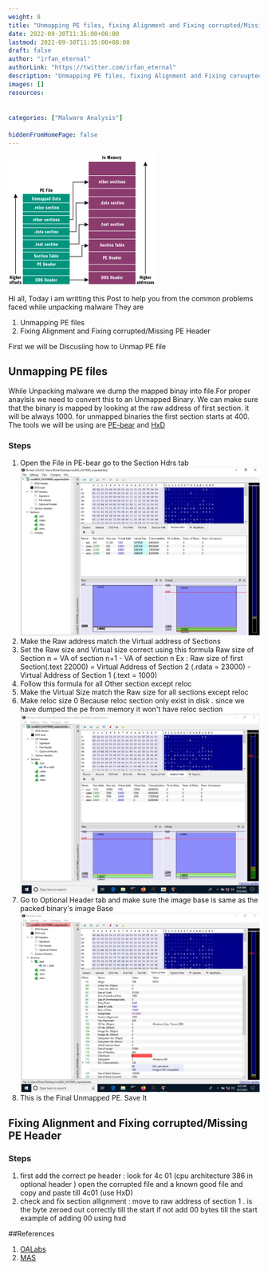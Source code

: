 ```yaml
---
weight: 8
title: "Unmapping PE files, fixing Alignment and Fixing corrupted/Missing PE Header"
date: 2022-09-30T11:35:00+08:00
lastmod: 2022-09-30T11:35:00+08:00
draft: false
author: "irfan_eternal"
authorLink: "https://twitter.com/irfan_eternal"
description: "Unmapping PE files, fixing Alignment and Fixing coruupted/Missing PE Header"
images: []
resources:


categories: ["Malware Analysis"]

hiddenFromHomePage: false
---
```

![image pe](pe.png)

Hi all, Today i am writting this Post to help you from the common  problems faced while unpacking malware
They are 
1) Unmapping PE files
2) Fixing Alignment and Fixing corrupted/Missing PE Header

First we will be Discusiing how to Unmap PE file

## Unmapping PE files

 While Unpacking malware we dump the mapped binay into file.For proper anaylsis we need to convert this to an Unmapped Binary. We can make sure that the binary is mapped by looking at the raw address of first section. it will be always 1000. for unmapped binaries the first section starts at 400. The tools we will be using are [PE-bear](https://github.com/hasherezade/pe-bear-releases) and [HxD](http://mh-nexus.de/hxd)

 
### Steps

 1) Open the File in PE-bear go to the Section Hdrs tab
 ![Mapped pe](mapped.jpeg) 
 2) Make the Raw address  match the Virtual address of Sections 
 3) Set the Raw size and Virtual size correct using  this formula Raw size of Section n = VA of section n+1 - VA of section n Ex : Raw size of first Section(.text 22000) = Virtual Address of Section 2 (.rdata = 23000) -  Virtual Address of Section 1 (.text = 1000) 
 4) Follow this formula for all Other section except reloc
 5) Make the Virtual Size  match the Raw size for all sections except reloc
 6) Make reloc size 0 Because reloc section only exist in disk . since we have dumped the pe from memory it won't have reloc section
![Unmapped pe](unmapped.jpeg) 
 7) Go to Optional Header tab and make sure the image base is same as the packed binary's image Base
![Image Base](image_base.jpeg) 
 8) This is the Final Unmapped PE. Save It


## Fixing Alignment and Fixing corrupted/Missing PE Header

### Steps


1) first add the correct pe header : look for 4c 01 (cpu architecture 386 in optional header ) open the corrupted file and a known good file and copy and paste till 4c01 (use HxD)
2)  check and fix section allignment : move to raw address of  section  1 . is the byte zeroed out correctly till the start if not add 00 bytes till the start example  of adding 00 using hxd

##References

1) [OALabs](https://www.youtube.com/watch?v=WthvahlAYFY)
2) [MAS](https://exploitreversing.com/)


 
